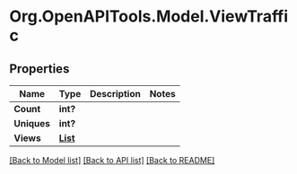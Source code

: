 # Org.OpenAPITools.Model.ViewTraffic

## Properties

Name | Type | Description | Notes
------------ | ------------- | ------------- | -------------
**Count** | **int?** |  | 
**Uniques** | **int?** |  | 
**Views** | [**List<Traffic>**](Traffic.md) |  | 

[[Back to Model list]](../README.md#documentation-for-models) [[Back to API list]](../README.md#documentation-for-api-endpoints) [[Back to README]](../README.md)


